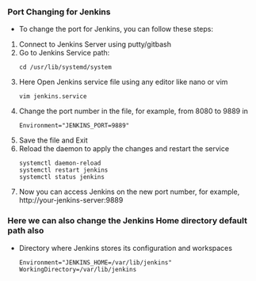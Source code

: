 ### Port Changing for Jenkins
- To change the port for Jenkins, you can follow these steps:
1. Connect to Jenkins Server using putty/gitbash
2. Go to Jenkins Service path: 
    ```
    cd /usr/lib/systemd/system
    ```
3. Here Open Jenkins service file using any editor like nano or vim
    ```
    vim jenkins.service
    ```
4. Change the port number in the file, for example, from 8080 to 9889 in
    ```
    Environment="JENKINS_PORT=9889"
    ```
5. Save the file and Exit
6. Reload the daemon to apply the changes and restart the service
    ```
    systemctl daemon-reload
    systemctl restart jenkins
    systemctl status jenkins
    ```
7. Now you can access Jenkins on the new port number, for example, http://your-jenkins-server:9889 

### Here we can also change the Jenkins Home directory default path also
- Directory where Jenkins stores its configuration and workspaces
    ```
    Environment="JENKINS_HOME=/var/lib/jenkins"
    WorkingDirectory=/var/lib/jenkins
    ```
